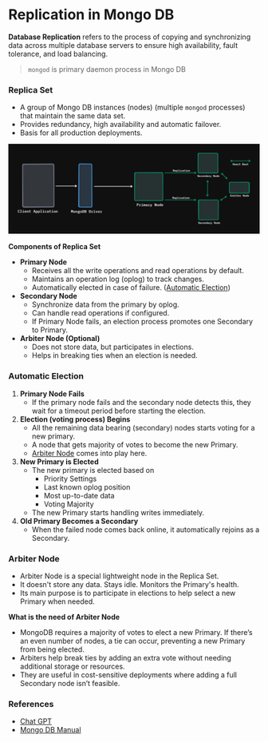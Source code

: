 # Replication in Mongo DB

**Database Replication** refers to the process of copying and synchronizing data across multiple database servers to ensure high availability, fault tolerance, and load balancing.

> `mongod` is primary daemon process in Mongo DB

### Replica Set
- A group of Mongo DB instances (nodes) (multiple `mongod` processes) that maintain the same data set.
- Provides redundancy, high availability and automatic failover.
- Basis for all production deployments.

![Replication in Mongo DB](images/replication-in-mongodb.png)

**Components of Replica Set**
- **Primary Node**
	- Receives all the write operations and read operations by default.
	- Maintains an operation log (oplog) to track changes.
	- Automatically elected in case of failure. ([Automatic Election](#automatic-election))
- **Secondary Node**
	- Synchronize data from the primary by oplog.
	- Can handle read operations if configured.
	- If Primary Node fails, an election process promotes one Secondary to Primary.
- **Arbiter Node (Optional)**
	- Does not store data, but participates in elections.
	- Helps in breaking ties when an election is needed.

### Automatic Election
1. **Primary Node Fails**
	- If the primary node fails and the secondary node detects this, they wait for a timeout period before starting the election.
2. **Election (voting process) Begins**
	- All the remaining data bearing (secondary) nodes starts voting for a new primary. 
	- A node that gets majority of votes to become the new Primary.
	- [Arbiter Node](#arbiter-node) comes into play here.
3. **New Primary is Elected**
	 - The new primary is elected based on
		 - Priority Settings
		 - Last known oplog position
		 - Most up-to-date data
		 - Voting Majority
	- The new Primary starts handling writes immediately.
4. **Old Primary Becomes a Secondary**
	- When the failed node comes back online, it automatically rejoins as a Secondary.

### Arbiter Node
- Arbiter Node is a special lightweight node in the Replica Set.
- It doesn't store any data. Stays idle. Monitors the Primary's health.
- Its main purpose is to participate in elections to help select a new Primary when needed.

**What is the need of Arbiter Node**
- MongoDB requires a majority of votes to elect a new Primary. If there’s an even number of nodes, a tie can occur, preventing a new Primary from being elected.
- Arbiters help break ties by adding an extra vote without needing additional storage or resources.
- They are useful in cost-sensitive deployments where adding a full Secondary node isn’t feasible.

### References
- [Chat GPT](https://chatgpt.com/share/67b1ca9f-0878-800d-85e5-34d65954162a)
- [Mongo DB Manual](https://www.mongodb.com/docs/manual/replication/)